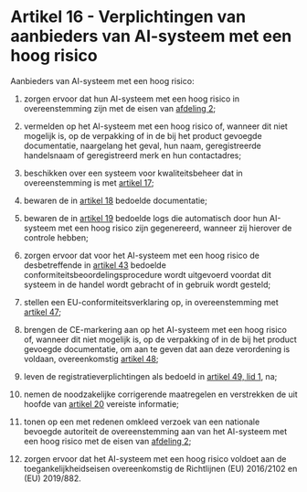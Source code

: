 # Artikel 16 - Verplichtingen van aanbieders van AI-systeem met een hoog risico

Aanbieders van AI-systeem met een hoog risico:

1. zorgen ervoor dat hun AI-systeem met een hoog risico in overeenstemming zijn met de eisen van [afdeling 2](../afdeling-2/a10.md);

2. vermelden op het AI-systeem met een hoog risico of, wanneer dit niet mogelijk is, op de verpakking of in de bij het product gevoegde documentatie, naargelang het geval, hun naam, geregistreerde handelsnaam of geregistreerd merk en hun contactadres;

3. beschikken over een systeem voor kwaliteitsbeheer dat in overeenstemming is met [artikel 17](a17.md);

4. bewaren de in [artikel 18](a18.md) bedoelde documentatie;

5. bewaren de in [artikel 19](a19.md) bedoelde logs die automatisch door hun AI-systeem met een hoog risico zijn gegenereerd, wanneer zij hierover de controle hebben;

6. zorgen ervoor dat voor het AI-systeem met een hoog risico de desbetreffende in [artikel 43](../afdeling-5/a43.md) bedoelde conformiteitsbeoordelingsprocedure wordt uitgevoerd voordat dit systeem in de handel wordt gebracht of in gebruik wordt gesteld;

7. stellen een EU-conformiteitsverklaring op, in overeenstemming met [artikel 47](../afdeling-5/a47.md);

8. brengen de CE-markering aan op het AI-systeem met een hoog risico of, wanneer dit niet mogelijk is, op de verpakking of in de bij het product gevoegde documentatie, om aan te geven dat aan deze verordening is voldaan, overeenkomstig [artikel 48](../afdeling-5/a48.md);

9. leven de registratieverplichtingen als bedoeld in [artikel 49, lid 1](../afdeling-5/a49.md), na;

10. nemen de noodzakelijke corrigerende maatregelen en verstrekken de uit hoofde van [artikel 20](a20.md) vereiste informatie;

11. tonen op een met redenen omkleed verzoek van een nationale bevoegde autoriteit de overeenstemming aan van het AI-systeem met een hoog risico met de eisen van [afdeling 2](../afdeling-2/a10.md);

12. zorgen ervoor dat het AI-systeem met een hoog risico voldoet aan de toegankelijkheidseisen overeenkomstig de Richtlijnen (EU) 2016/2102 en (EU) 2019/882.

